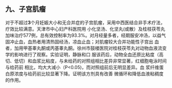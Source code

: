 ##   九、子宫肌瘤  

对于不超过**3**个月妊娠大小和无合并症的子宫肌瘤，采用中西医结合非手术疗法，疗效比较满意。天津市中心妇产科医院用 小化坚汤、化坚丸(或散）及桂枝茯苓丸加味治疗577例，总有效控制率为93.3%。对月经量多者，经期服安冲汤，以益气固冲止血，血热者用清热固经汤，凉血止血；对肌瘤较大合并功能性子宫出 血者，加用甲基睾丸酮或丙基睾丸酮。徐州市鼓楼医院对桂枝茯苓丸对动物血液流变学的影响进行了观察。实验证明，静脉和口 服该药后，动物全血还原比粘度（高切、低切）和血浆比粘度，与未给药的对照组相比差异非常显著，红细胞电泳时间与给药前  相比，均大大减小（P<0.05)，而对照组前后无明显差异。血 浆纤维蛋白原浓度与给药前比较显著下降。证明该方剂具有改善 微循环和降低血液粘稠度的作用。 

